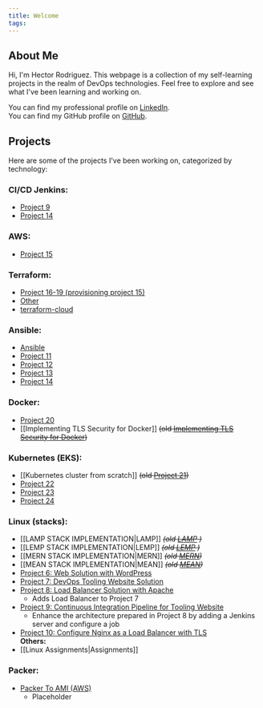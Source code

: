 ```yaml
---
title: Welcome
tags:
---
```

<!--
Picture doesnt work
![[IMG-20230405-WA0008.jpg|400]]
-->

## About Me
Hi, I'm Hector Rodriguez. This webpage is a collection of my self-learning projects in the realm of DevOps technologies. Feel free to explore and see what I've been learning and working on.

You can find my professional profile on [LinkedIn](https://www.linkedin.com/in/hector-rodriguez-84020a26/).  
You can find my GitHub profile on [GitHub](https://github.com/hectorproko).

## Projects
Here are some of the projects I've been working on, categorized by technology:

### CI/CD Jenkins:
- [Project 9](https://github.com/hectorproko/CONTINOUS-INTEGRATION-PIPELINE-FOR-TOOLING-WEBSITE)
- [Project 14](https://github.com/hectorproko/EXPERIENCE-CONTINUOUS-INTEGRATION-WITH-JENKINS-ANSIBLE-ARTIFACTORY-SONARQUBE-PHP/blob/main/Steps_Project14.md)

### AWS:
- [Project 15](https://github.com/hectorproko/AWS-CLOUD-SOLUTION-FOR-2-COMPANY-WEBSITES-USING-A-REVERSE-PROXY-TECHNOLOGY/blob/main/Project15_Steps.md)

### Terraform:
- [Project 16-19 (provisioning project 15)](https://github.com/hectorproko/AUTOMATE-INFRASTRUCTURE-WITH-IAC-USING-TERRAFORM-PART-1-to-4/tree/main/PBL)
- [Other](https://github.com/hectorproko/Terraform)
- [terraform-cloud](https://github.com/hectorproko/AUTOMATE-INFRASTRUCTURE-WITH-IAC-USING-TERRAFORM-PART-1-to-4/blob/main/PART4_PROJECT_19.md)

### Ansible:
- [Ansible](https://github.com/hectorproko/Ansible)
- [Project 11](https://github.com/hectorproko/ANSIBLE-AUTOMATE)
- [Project 12](https://github.com/hectorproko/ANSIBLE-REFACTORING-ASSIGNMENTS-IMPORTS/blob/main/Project12_Steps.md)
- [Project 13](https://github.com/hectorproko/ANSIBLE-DYNAMIC-ASSIGNMENTS-INCLUDE-AND-COMMUNITY-ROLES/blob/main/Project13_Steps.md)
- [Project 14](https://github.com/hectorproko/EXPERIENCE-CONTINUOUS-INTEGRATION-WITH-JENKINS-ANSIBLE-ARTIFACTORY-SONARQUBE-PHP/blob/main/Steps_Project14.md)

### Docker:
- [Project 20](https://github.com/hectorproko/MIGRATION-TO-THE-LOUD-WITH-CONTAINERIZATION---DOCKER-DOSECKER-COMPO/blob/main/Project20_Steps.md)
- [[Implementing TLS Security for Docker]] ~~(old [Implementing TLS Security for Docker](https://github.com/hectorproko/Docker/blob/main/Implementing%20TLS%20Security%20for%20Docker.md))~~

### Kubernetes (EKS):
- [[Kubernetes cluster from scratch]] ~~(old [Project 21](https://github.com/hectorproko/PROJECT-21-Orchestrating-containers-across-multiple-Virtual-Servers-with-Kubernetes/blob/main/Project21_Steps.md))~~
- [Project 22](https://github.com/hectorproko/DEPLOYING-APPLICATIONS-INTO-KUBERNETES-CLUSTER/blob/main/Project22_Steps.md)
- [Project 23](https://github.com/hectorproko/PERSISTING-DATA-IN-KUBERNETES/blob/main/Project23_Steps.md)
- [Project 24](https://github.com/hectorproko/BUILDING-ELASTIC-KUBERNETES-SERVICE-EKS-WITH-TERRAFORM)

### Linux (stacks):
- [[LAMP STACK IMPLEMENTATION|LAMP]] ~~*(old [LAMP](https://github.com/hectorproko/LAMP_STACK) )*~~  
- [[LEMP STACK IMPLEMENTATION|LEMP]]  ~~*(old [LEMP](https://github.com/hectorproko/LEMP_STACK) )*~~
- [[MERN STACK IMPLEMENTATION|MERN]] ~~*(old [MERN](https://github.com/hectorproko/MERN_STACK))*~~
- [[MEAN STACK IMPLEMENTATION|MEAN]] ~~*(old [MEAN](https://github.com/hectorproko/MEAN_STACK))*~~
- [Project 6: Web Solution with WordPress](https://github.com/hectorproko/WEB-SOLUTION-WITH-WORDPRESS)
- [Project 7: DevOps Tooling Website Solution](https://github.com/hectorproko/Devops-Tooling-Website-Solution)
- [Project 8: Load Balancer Solution with Apache](https://github.com/hectorproko/LOAD-BALANCER-SOLUTION-WITH-APACHE)
    - Adds Load Balancer to Project 7
- [Project 9: Continuous Integration Pipeline for Tooling Website](https://github.com/hectorproko/CONTINOUS-INTEGRATION-PIPELINE-FOR-TOOLING-WEBSITE)
    - Enhance the architecture prepared in Project 8 by adding a Jenkins server and configure a job
- [Project 10: Configure Nginx as a Load Balancer with TLS](https://github.com/hectorproko/LOAD-BALANCER-SOLUTION-WITH-NGINX-AND-SSL-TLS)  
**Others:**  
- [[Linux Assignments|Assignments]]
### Packer:
- [Packer To AMI (AWS)](https://github.com/hectorproko/Packer/blob/main/Packer_To_AMI.md)
    - Placeholder
